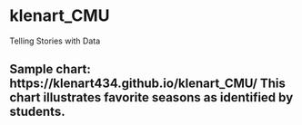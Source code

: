 # klenart_CMU
Telling Stories with Data
<h2> Sample chart:
https://klenart434.github.io/klenart_CMU/
This chart illustrates favorite seasons as identified by students.
